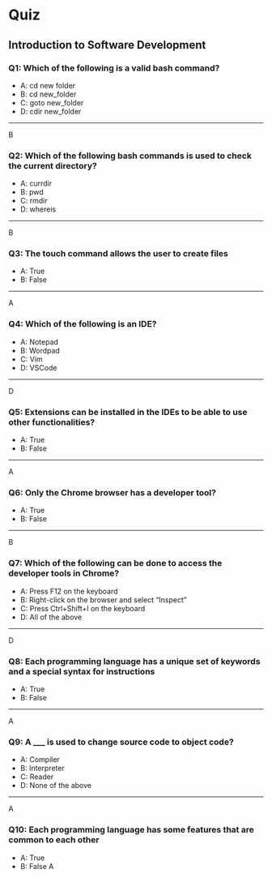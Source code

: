# Quiz

## Introduction to Software Development

### Q1: Which of the following is a valid bash command?
- A: cd new folder
- B: cd new_folder
- C: goto new_folder
- D: cdir new_folder
---
B

### Q2: Which of the following bash commands is used to check the current directory?
- A: currdir
- B: pwd
- C: rmdir
- D: whereis
---
B

### Q3: The touch command allows the user to create files
- A: True
- B: False
---
A

### Q4: Which of the following is an IDE?
- A: Notepad
- B: Wordpad
- C: Vim
- D: VSCode
---
D

### Q5: Extensions can be installed in the IDEs to be able to use other functionalities?
- A: True
- B: False
---
A

### Q6: Only the Chrome browser has a developer tool?
- A: True
- B: False
---
B

### Q7: Which of the following can be done to access the developer tools in Chrome?
- A: Press F12 on the keyboard
- B: Right-click on the browser and select “Inspect”
- C: Press Ctrl+Shift+I on the keyboard
- D: All of the above
---
D

### Q8: Each programming language has a unique set of keywords and a special syntax for instructions
- A: True
- B: False
---
A

### Q9: A ___ is used to change source code to object code?
- A: Compiler
- B: Interpreter
- C: Reader
- D: None of the above
---
A

### Q10: Each programming language has some features that are common to each other
- A: True
- B: False
A